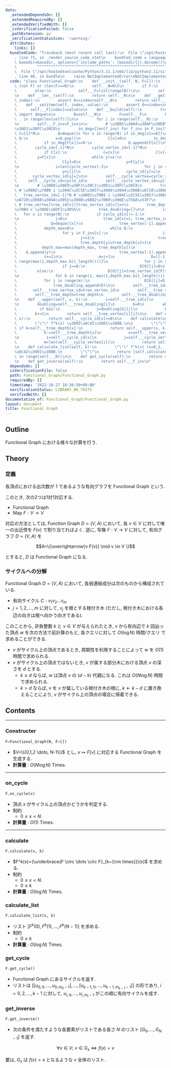 ```yaml
---
data:
  _extendedDependsOn: []
  _extendedRequiredBy: []
  _extendedVerifiedWith: []
  _isVerificationFailed: false
  _pathExtension: py
  _verificationStatusIcon: ':warning:'
  attributes:
    links: []
  bundledCode: "Traceback (most recent call last):\n  File \"/opt/hostedtoolcache/Python/3.11.1/x64/lib/python3.11/site-packages/onlinejudge_verify/documentation/build.py\"\
    , line 71, in _render_source_code_stat\n    bundled_code = language.bundle(stat.path,\
    \ basedir=basedir, options={'include_paths': [basedir]}).decode()\n          \
    \         ^^^^^^^^^^^^^^^^^^^^^^^^^^^^^^^^^^^^^^^^^^^^^^^^^^^^^^^^^^^^^^^^^^^^^^^^^^^^^^^^^\n\
    \  File \"/opt/hostedtoolcache/Python/3.11.1/x64/lib/python3.11/site-packages/onlinejudge_verify/languages/python.py\"\
    , line 96, in bundle\n    raise NotImplementedError\nNotImplementedError\n"
  code: "class Functional_Graph:\n    def __init__(self, N, F=[]):\n        assert\
    \ (not F) or (len(F)==N)\n        self.__N=N\n\n        if F:\n            self.__F=F\n\
    \        else:\n            self.__F=list(range(N))\n\n        self.__build()\n\
    \n    def __len__(self):\n        return self.__N\n\n    def __getitem__(self,\
    \ index):\n        assert 0<=index<self.__N\n        return self.__F[index]\n\n\
    \    def __setitem(self, index, value):\n        assert 0<=index<self.__N\n  \
    \      self.__F[index]=value\n\n    def __build(self):\n        from collections\
    \ import deque\n\n        N=self.__N\n        F=self.__F\n        F_inv=[[] for\
    \ _ in range(len(self))]\n\n        for i in range(self.__N):\n            F_inv[F[i]].append(i)\n\
    \n        self.__F_inv=F_inv\n\n        # \u30B5\u30A4\u30AF\u30EB\u691C\u51FA\
    \u30D1\u30FC\u30C8\n        in_deg=[len(f_inv) for f_inv in F_inv]\n\n       \
    \ C=[1]*N\n        Q=deque([x for x in range(N) if in_deg[x]==0])\n        while\
    \ Q:\n            x=Q.pop()\n            C[x]=0\n            in_deg[F[x]]-=1\n\
    \            if in_deg[F[x]]==0:\n                Q.append(F[x])\n\n        cycle_vertex=[]\n\
    \        cycle_id=[-1]*N\n        cycle_vertex_id=[-1]*N\n        for x in range(N):\n\
    \            if C[x]:\n                c=[x]\n                C[x]=0\n       \
    \         y=F[x]\n                while y!=x:\n                    c.append(y)\n\
    \                    C[y]=0\n                    y=F[y]\n                cycle_vertex.append(c)\n\
    \n                i=len(cycle_vertex)-1\n                for j in range(len(c)):\n\
    \                    y=c[j]\n                    cycle_id[y]=i\n             \
    \       cycle_vertex_id[y]=j\n\n        self.__cycle_vertex=cycle_vertex\n   \
    \     self.__cycle_id=cycle_id\n        self.__cycle_vertex_id=cycle_vertex_id\n\
    \n        # \u30D6\u30E9\u30F3\u30C1\u30D1\u30FC\u30C8\n        tree_id=[-1]*N\
    \ # \u9802\u70B9 i \u304C\u5C5E\u3057\u3066\u3044\u308B\u6728\u306E id\n     \
    \   tree_vertex_id=[-1]*N # \u9802\u70B9 i \u304C\u5C5E\u3057\u3066\u3044\u308B\
    \u6728\u306B\u304A\u3051\u308B\u9802\u70B9\u306E\u756A\u53F7\n        tree_vertex=[]\
    \ # tree_vertex[tree_id[v]][tree_vertex_id[v]]=v\n        tree_depth=[0]*N # \u9802\
    \u70B9 v \u306E\u6DF1\u3055\n        tree_doubling=[]\n\n        i=j=0\n     \
    \   for x in range(N):\n            if cycle_id[x]!=-1:\n                tree_vertex.append([])\n\
    \n                j=0\n                tree_id[x]=i; tree_vertex_id[x]=j\n\n \
    \               Q=deque([x])\n                tree_vertex[-1].append(x)\n    \
    \            depth_max=0\n                while Q:\n                    x=Q.popleft()\n\
    \                    for y in F_inv[x]:\n                        if cycle_id[y]==-1:\n\
    \                            j+=1\n                            tree_id[y]=i; tree_vertex_id[y]=j\n\
    \                            tree_depth[y]=tree_depth[x]+1\n                 \
    \           depth_max=max(depth_max, tree_depth[y])\n                        \
    \    Q.append(y)\n                            tree_vertex[-1].append(y)\n    \
    \            i+=1\n\n                m=j+1\n                D=[[-1]*m for _ in\
    \ range(max(1,depth_max.bit_length()))]\n                for j in range(m):\n\
    \                    if j==0:\n                        D[0][j]=0\n           \
    \         else:\n                        D[0][j]=tree_vertex_id[F[tree_vertex[-1][j]]]\n\
    \n                for b in range(1, max(1,depth_max.bit_length())):\n        \
    \            for j in range(m):\n                        D[b][j]=D[b-1][D[b-1][j]]\n\
    \                tree_doubling.append(D)\n\n        self.__tree_id=tree_id\n \
    \       self.__tree_vertex_id=tree_vertex_id\n        self.__tree_vertex=tree_vertex\n\
    \        self.__tree_depth=tree_depth\n        self.__tree_doubling=tree_doubling\n\
    \n    def __upper(self, x, k):\n        i=self.__tree_id[x]\n        j=self.__tree_vertex_id[x]\n\
    \n        doubling=self.__tree_doubling[i]\n        b=0\n        while k:\n  \
    \          if k&1:\n                j=doubling[b][j]\n            k>>=1\n    \
    \        b+=1\n        return self.__tree_vertex[i][j]\n\n    def on_cycle(self,\
    \ x):\n        return self.__cycle_id[x]>=0\n\n    def calculate(self, x, k):\n\
    \        \"\"\" f^k(x) \u3092\u6C42\u3081\u308B.\n\n        \"\"\"\n\n       \
    \ if k<self.__tree_depth[x]:\n            return self.__upper(x, k)\n        else:\n\
    \            k-=self.__tree_depth[x]\n            x=self.__tree_vertex[self.__tree_id[x]][0]\n\
    \n            i=self.__cycle_id[x]\n            j=self.__cycle_vertex_id[x]\n\
    \            m=len(self.__cycle_vertex[i])\n            return self.__cycle_vertex[i][(j+k)%m]\n\
    \n    def calculate_list(self, k):\n        \"\"\" f^k(x) (x=0,1, ..., N-1) \u3092\
    \u6C42\u3081\u308B.\n        \"\"\"\n        return [self.calculate(x,k) for x\
    \ in range(self.__N)]\n\n    def get_cycle(self):\n        return self.__cycle_vertex\n\
    \n    def get_inverse(self):\n        return self.__F_inv\n"
  dependsOn: []
  isVerificationFile: false
  path: Functional_Graph/Functional_Graph.py
  requiredBy: []
  timestamp: '2022-10-27 18:36:50+09:00'
  verificationStatus: LIBRARY_NO_TESTS
  verifiedWith: []
documentation_of: Functional_Graph/Functional_Graph.py
layout: document
title: Functional Graph
---
```


## Outline

Functional Graph における様々な計算を行う.

## Theory

### 定義

各頂点における出次数が $1$ であるような有向グラフを Functional Graph という.

このとき, 次の2つは1対1対応する.

* Functional Graph
* Map $F: V \to V$

対応の方法としては, Function Graph $D=(V,A)$ において, 各 $v \in V$ に対して唯一の出近傍を $F(v)$ で割り当てればよく. 逆に, 写像 $F: V \to V$ に対して, 有向グラフ $D=(V,A)$ を

$$A=\{\overrightarrow{v F(v)} \mid v \in V \}$$

とすると, $D$ は Functional Graph になる.

### サイクルへの分解

Functional Graph $D=(V,A)$ において, 各弱連結成分は次のものから構成されている.

* 有向サイクル $C: v_1 v_2 \dots v_m$
* $j=1,2, \dots, m$ に対して, $v_j$ を根とする根付き木 (ただし, 根付き木における各辺の向きは根へ向かう向きである).

このことから, 非負整数 $k$ と $v \in V$ が与えられたとき, $v$ から有向辺で $k$ 回辿った頂点 $w$ を次の方法で前計算のもと, 各クエリに対して $O(\log N)$ 時間/クエリ で求めることができる.

* $v$ がサイクル上の頂点であるとき, 周期性を利用することによって $w$ を $O(1)$ 時間で求められる.
* $v$ がサイクル上の頂点ではないとき, $v$ が属する部分木における頂点 $v$ の深さを $d$ とする.
  * $k \leq d$ ならば, $w$ は頂点 $v$ の $(d-k)$ 代親になる. これは $O(N \log N)$ 時間で求められる.
  * $k \gt d$ ならば, $v$ を $v$ が属している根付き木の根に, $k \gets k-d$ に置き換えることにより, $v$ がサイクル上の頂点の場合に帰着できる.

## Contents

---

### Constructer

```Python
F=Functional_Graph(N, F=[])
```

* $V=\\{0,1,2 \dots, N-1\\}$ とし, $v \mapsto F[v]$ に対応する Functional Graph を生成する.
* **計算量** : $O(N \log N)$ Times.

---

### on_cycle

```Python
F.on_cycle(x)
```

* 頂点 $x$ がサイクル上の頂点かどうかを判定する.
* 制約
  * $0 \leq x \lt N$.
* **計算量** : $O(1)$ Times.

---

### calculate

```Python
F.calculate(x, k)
```

* $F^k(x)=(\underbrace{F \circ \dots \circ F}_{k~{\rm times}})(x)$ を求める.
* 制約
  * $0 \leq x \lt N$.
  * $0 \leq k$
* **計算量** : $O(\log N)$ Times.

### calculate_list

```Python
F.calculate_list(x, k)
```

* リスト $[F^k(0), F^k(1), \dots, F^k(N-1)]$ を求める.
* 制約
  * $0 \leq k$
* **計算量** : $O(\log N)$ Times.

### get_cycle

```Python
F.get_cycle()
```

* Functional Graph にあるサイクルを返す.
* リストは $[[u_{0,0}, \dots, u_{0,m_0-1}], \dots, [u_{k-1,0}, \dots, u_{k-1, m_{k-1}-1}]]$ の形であり, $i=0,2, \dots, k-1$ に対して, $u_{i,0}, \dots, u_{i,m_i-1}$ がこの順に有向サイクルを成す.

### get_inverse

```Python
F.get_inverse()
```

* 次の条件を満たすような各要素がリストである長さ $N$ のリスト $[G_0, \dots, G_{N-1}]$ を返す.

$$\forall v \in V;~v \in G_x \iff f(x)=v$$

要は, $G_x$ は $f(v)=x$ となるような $v$ 全体のリスト.
